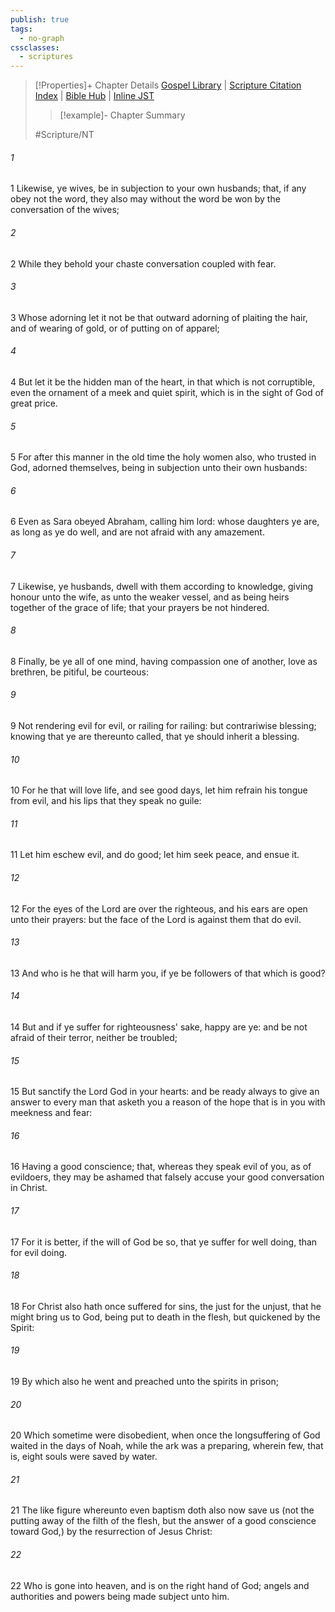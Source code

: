 ```yaml
---
publish: true
tags:
  - no-graph
cssclasses:
  - scriptures
---
```

>[!Properties]+ Chapter Details
>[Gospel Library](https://churchofjesuschrist.org/study/scriptures/nt/1-pet/3?lang=eng)    |    [Scripture Citation Index](https://scriptures.byu.edu/#0a003::c0a003)    |    [Bible Hub](https://biblehub.com/1_peter/3.htm)    |    [Inline JST](https://scripturetoolbox.com/html/ic/1Peter/3.html)
>>[!example]- Chapter Summary
>> 
> 
>
>#Scripture/NT
###### 1
1 Likewise, ye wives, be in subjection to your own husbands; that, if any obey not the word, they also may without the word be won by the conversation of the wives;
###### 2
2 While they behold your chaste conversation coupled with fear.
###### 3
3 Whose adorning let it not be that outward adorning of plaiting the hair, and of wearing of gold, or of putting on of apparel;
###### 4
4 But let it be the hidden man of the heart, in that which is not corruptible, even the ornament of a meek and quiet spirit, which is in the sight of God of great price.
###### 5
5 For after this manner in the old time the holy women also, who trusted in God, adorned themselves, being in subjection unto their own husbands:
###### 6
6 Even as Sara obeyed Abraham, calling him lord: whose daughters ye are, as long as ye do well, and are not afraid with any amazement.
###### 7
7 Likewise, ye husbands, dwell with them according to knowledge, giving honour unto the wife, as unto the weaker vessel, and as being heirs together of the grace of life; that your prayers be not hindered.
###### 8
8 Finally, be ye all of one mind, having compassion one of another, love as brethren, be pitiful, be courteous:
###### 9
9 Not rendering evil for evil, or railing for railing: but contrariwise blessing; knowing that ye are thereunto called, that ye should inherit a blessing.
###### 10
10 For he that will love life, and see good days, let him refrain his tongue from evil, and his lips that they speak no guile:
###### 11
11 Let him eschew evil, and do good; let him seek peace, and ensue it.
###### 12
12 For the eyes of the Lord are over the righteous, and his ears are open unto their prayers: but the face of the Lord is against them that do evil.
###### 13
13 And who is he that will harm you, if ye be followers of that which is good?
###### 14
14 But and if ye suffer for righteousness' sake, happy are ye: and be not afraid of their terror, neither be troubled;
###### 15
15 But sanctify the Lord God in your hearts: and be ready always to give an answer to every man that asketh you a reason of the hope that is in you with meekness and fear:
###### 16
16 Having a good conscience; that, whereas they speak evil of you, as of evildoers, they may be ashamed that falsely accuse your good conversation in Christ.
###### 17
17 For it is better, if the will of God be so, that ye suffer for well doing, than for evil doing.
###### 18
18 For Christ also hath once suffered for sins, the just for the unjust, that he might bring us to God, being put to death in the flesh, but quickened by the Spirit:
###### 19
19 By which also he went and preached unto the spirits in prison;
###### 20
20 Which sometime were disobedient, when once the longsuffering of God waited in the days of Noah, while the ark was a preparing, wherein few, that is, eight souls were saved by water.
###### 21
21 The like figure whereunto even baptism doth also now save us (not the putting away of the filth of the flesh, but the answer of a good conscience toward God,) by the resurrection of Jesus Christ:
###### 22
22 Who is gone into heaven, and is on the right hand of God; angels and authorities and powers being made subject unto him.
